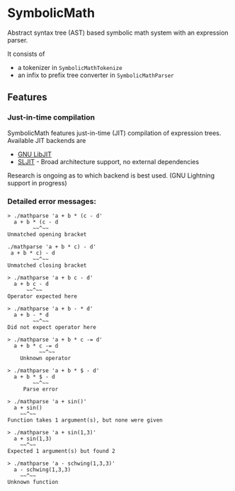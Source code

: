 # SymbolicMath
Abstract syntax tree (AST) based symbolic math system with an expression parser.

It consists of

- a tokenizer in `SymbolicMathTokenize`
- an infix to prefix tree converter in `SymbolicMathParser`

## Features

### Just-in-time compilation

SymbolicMath features just-in-time (JIT) compilation of expression trees.
Available JIT backends are

* [GNU LibJIT](https://www.gnu.org/software/libjit/)
* [SLJIT](http://sljit.sourceforge.net/) - Broad architecture support, no external dependencies

Research is ongoing as to which backend is best used. (GNU Lightning support in progress)

### Detailed error messages:

```
> ./mathparse 'a + b * (c - d'
  a + b * (c - d
        ~~^~~
Unmatched opening bracket
```

```
./mathparse 'a + b * c) - d'
 a + b * c) - d
        ~~^~~
Unmatched closing bracket
```

```
> ./mathparse 'a + b c - d'
  a + b c - d
      ~~^~~
Operator expected here
```

```
> ./mathparse 'a + b - * d'
  a + b - * d
        ~~^~~
Did not expect operator here
```

```
> ./mathparse 'a + b * c -= d'
  a + b * c -= d
          ~~^~~
    Unknown operator
```

```
> ./mathparse 'a + b * $ - d'
  a + b * $ - d
        ~~^~~
     Parse error
```

```
> ./mathparse 'a + sin()'
  a + sin()
    ~~^~~
Function takes 1 argument(s), but none were given
```

```
> ./mathparse 'a + sin(1,3)'
  a + sin(1,3)
    ~~^~~
Expected 1 argument(s) but found 2
```

```
> ./mathparse 'a - schwing(1,3,3)'
  a - schwing(1,3,3)
    ~~^~~
Unknown function
```

